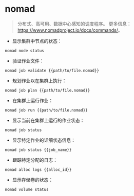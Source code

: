 # nomad

> 分布式、高可用、数据中心感知的调度程序。
> 更多信息：<https://www.nomadproject.io/docs/commands/>。

- 显示集群中节点的状态：

`nomad node status`

- 验证作业文件：

`nomad job validate {{path/to/file.nomad}}`

- 规划作业以在集群上执行：

`nomad job plan {{path/to/file.nomad}}`

- 在集群上运行作业：

`nomad job run {{path/to/file.nomad}}`

- 显示当前在集群上运行的作业状态：

`nomad job status`

- 显示特定作业的详细状态信息：

`nomad job status {{job_name}}`

- 跟踪特定分配的日志：

`nomad alloc logs {{alloc_id}}`

- 显示存储卷的状态：

`nomad volume status`